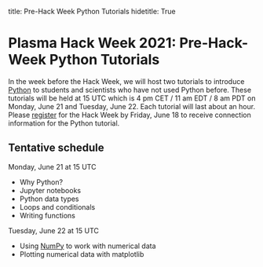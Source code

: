 title: Pre-Hack Week Python Tutorials
hidetitle: True

# Plasma Hack Week 2021: Pre-Hack-Week Python Tutorials

In the week before the Hack Week, we will host two tutorials to
introduce [Python](https://www.python.org/) to students and scientists
who have not used Python before. These tutorials will be held at 15 UTC
which is 4 pm CET / 11 am EDT / 8 am PDT on Monday, June 21 and Tuesday,
June 22.  Each tutorial will last about an hour.  Please 
[register](./2021/registration) for the Hack Week by Friday, June 18 to
receive connection information for the Python tutorial.

<!---
## Before the workshop

Before the workshop, please follow these instructions to install Python
on your computer.


The tutorials will be adapted from the [Python
tutorial](https://swcarpentry.github.io/python-novice-inflammation/index.html)
by Software Carpentry.  


**Please follow the [setup
instructions](https://swcarpentry.github.io/python-novice-inflammation/setup.html)
before the beginning of the tutorial.** 

If you have difficulty installing or running Python on your computer,
another option is to use this
to spin up an environment with everything installed that you can use
in your web browser.  This option has the disadvantage that if you lose
your internet connection, the information will not be saved.
-->

## Tentative schedule

Monday, June 21 at 15 UTC
 * Why Python?
 * Jupyter notebooks  
 * Python data types
 * Loops and conditionals  
 * Writing functions   
  
Tuesday, June 22 at 15 UTC
 * Using [NumPy](https://numpy.org/) to work with numerical data
 * Plotting numerical data with matplotlib
